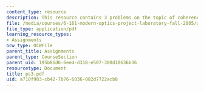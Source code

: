 ```yaml
---
content_type: resource
description: This resource contains 3 problems on the topic of coherence and interference.
file: /media/courses/6-161-modern-optics-project-laboratory-fall-2005/a710f983cb427b766036082d7722acb8_ps3.pdf
file_type: application/pdf
learning_resource_types:
- Assignments
ocw_type: OCWFile
parent_title: Assignments
parent_type: CourseSection
parent_uid: 195b81d6-6ee4-d318-e507-300d10636b36
resourcetype: Document
title: ps3.pdf
uid: a710f983-cb42-7b76-6036-082d7722acb8
---
```

